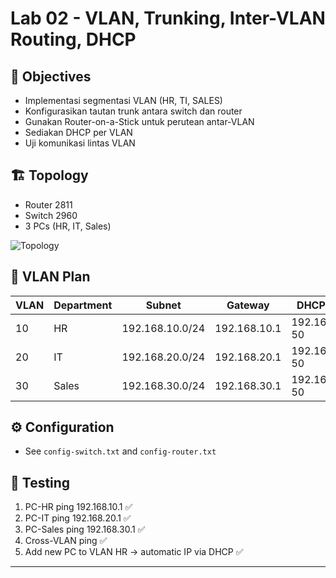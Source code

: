 # Lab 02 - VLAN, Trunking, Inter-VLAN Routing, DHCP

## 🎯 Objectives
- Implementasi segmentasi VLAN (HR, TI, SALES)
- Konfigurasikan tautan trunk antara switch dan router
- Gunakan Router-on-a-Stick untuk perutean antar-VLAN
- Sediakan DHCP per VLAN
- Uji komunikasi lintas VLAN

## 🏗️ Topology
- Router 2811
- Switch 2960
- 3 PCs (HR, IT, Sales)

![Topology](topology.png)

## 📌 VLAN Plan
| VLAN | Department | Subnet          | Gateway       | DHCP Range         |
|------|------------|-----------------|---------------|--------------------|
| 10   | HR         | 192.168.10.0/24 | 192.168.10.1  | 192.168.10.2-50    |
| 20   | IT         | 192.168.20.0/24 | 192.168.20.1  | 192.168.20.2-50    |
| 30   | Sales      | 192.168.30.0/24 | 192.168.30.1  | 192.168.30.2-50    |

## ⚙️ Configuration
- See `config-switch.txt` and `config-router.txt`

## 🧪 Testing
1. PC-HR ping 192.168.10.1 ✅
2. PC-IT ping 192.168.20.1 ✅
3. PC-Sales ping 192.168.30.1 ✅
4. Cross-VLAN ping ✅
5. Add new PC to VLAN HR → automatic IP via DHCP ✅

---
